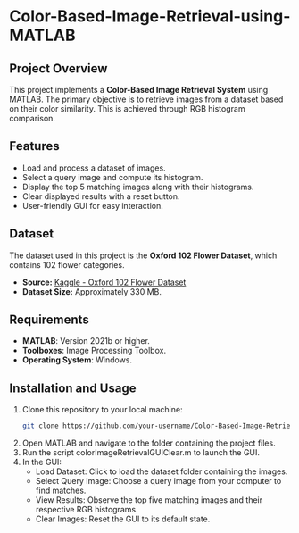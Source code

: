 # Color-Based-Image-Retrieval-using-MATLAB

## Project Overview
This project implements a **Color-Based Image Retrieval System** using MATLAB. The primary objective is to retrieve images from a dataset based on their color similarity. This is achieved through RGB histogram comparison.

## Features
- Load and process a dataset of images.
- Select a query image and compute its histogram.
- Display the top 5 matching images along with their histograms.
- Clear displayed results with a reset button.
- User-friendly GUI for easy interaction.

## Dataset
The dataset used in this project is the **Oxford 102 Flower Dataset**, which contains 102 flower categories.
- **Source:** [Kaggle - Oxford 102 Flower Dataset](https://www.kaggle.com/datasets/nunenuh/pytorch-challange-flower-dataset)
- **Dataset Size:** Approximately 330 MB.

## Requirements
- **MATLAB**: Version 2021b or higher.
- **Toolboxes**: Image Processing Toolbox.
- **Operating System**: Windows.

## Installation and Usage
1. Clone this repository to your local machine:
   ```bash
   git clone https://github.com/your-username/Color-Based-Image-Retrieval-System.git
2. Open MATLAB and navigate to the folder containing the project files.
3. Run the script colorImageRetrievalGUIClear.m to launch the GUI.
4. In the GUI:
   - Load Dataset: Click to load the dataset folder containing the images.
   - Select Query Image: Choose a query image from your computer to find matches.
   - View Results: Observe the top five matching images and their respective RGB histograms.
   - Clear Images: Reset the GUI to its default state.

